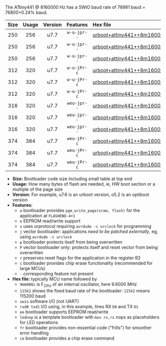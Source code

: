 The ATtiny441 @ 8160000 Hz has a SWIO baud rate of 76981 baud = 76800+0.24% baud.

|Size|Usage|Version|Features|Hex file|
|:-:|:-:|:-:|:-:|:--|
|250|256|u7.7|`w-u-jpr--`|[urboot+attiny441++8m1600i+++76k8_swio_rxa2_txa1_lednop.hex](https://raw.githubusercontent.com/stefanrueger/urboot.hex/main/mcus/attiny441/internal_oscillator/fint++8m1600_Hz/br+++76k8_bps/urboot+attiny441++8m1600i+++76k8_swio_rxa2_txa1_lednop.hex)|
|250|256|u7.7|`w-u-jpr--`|[urboot+attiny441++8m1600i+++76k8_swio_rxa4_txa5_lednop.hex](https://raw.githubusercontent.com/stefanrueger/urboot.hex/main/mcus/attiny441/internal_oscillator/fint++8m1600_Hz/br+++76k8_bps/urboot+attiny441++8m1600i+++76k8_swio_rxa4_txa5_lednop.hex)|
|250|256|u7.7|`w-u-jpr--`|[urboot+attiny441++8m1600i+++76k8_swio_rxb2_txa7_lednop.hex](https://raw.githubusercontent.com/stefanrueger/urboot.hex/main/mcus/attiny441/internal_oscillator/fint++8m1600_Hz/br+++76k8_bps/urboot+attiny441++8m1600i+++76k8_swio_rxb2_txa7_lednop.hex)|
|312|320|u7.7|`w-u-jPr-c`|[urboot+attiny441++8m1600i+++76k8_swio_rxa2_txa1_lednop_fr_ce.hex](https://raw.githubusercontent.com/stefanrueger/urboot.hex/main/mcus/attiny441/internal_oscillator/fint++8m1600_Hz/br+++76k8_bps/urboot+attiny441++8m1600i+++76k8_swio_rxa2_txa1_lednop_fr_ce.hex)|
|312|320|u7.7|`w-u-jPr-c`|[urboot+attiny441++8m1600i+++76k8_swio_rxa4_txa5_lednop_fr_ce.hex](https://raw.githubusercontent.com/stefanrueger/urboot.hex/main/mcus/attiny441/internal_oscillator/fint++8m1600_Hz/br+++76k8_bps/urboot+attiny441++8m1600i+++76k8_swio_rxa4_txa5_lednop_fr_ce.hex)|
|312|320|u7.7|`w-u-jPr-c`|[urboot+attiny441++8m1600i+++76k8_swio_rxb2_txa7_lednop_fr_ce.hex](https://raw.githubusercontent.com/stefanrueger/urboot.hex/main/mcus/attiny441/internal_oscillator/fint++8m1600_Hz/br+++76k8_bps/urboot+attiny441++8m1600i+++76k8_swio_rxb2_txa7_lednop_fr_ce.hex)|
|316|320|u7.7|`weu-jpr--`|[urboot+attiny441++8m1600i+++76k8_swio_rxa2_txa1_ee_lednop.hex](https://raw.githubusercontent.com/stefanrueger/urboot.hex/main/mcus/attiny441/internal_oscillator/fint++8m1600_Hz/br+++76k8_bps/urboot+attiny441++8m1600i+++76k8_swio_rxa2_txa1_ee_lednop.hex)|
|316|320|u7.7|`weu-jpr--`|[urboot+attiny441++8m1600i+++76k8_swio_rxa4_txa5_ee_lednop.hex](https://raw.githubusercontent.com/stefanrueger/urboot.hex/main/mcus/attiny441/internal_oscillator/fint++8m1600_Hz/br+++76k8_bps/urboot+attiny441++8m1600i+++76k8_swio_rxa4_txa5_ee_lednop.hex)|
|316|320|u7.7|`weu-jpr--`|[urboot+attiny441++8m1600i+++76k8_swio_rxb2_txa7_ee_lednop.hex](https://raw.githubusercontent.com/stefanrueger/urboot.hex/main/mcus/attiny441/internal_oscillator/fint++8m1600_Hz/br+++76k8_bps/urboot+attiny441++8m1600i+++76k8_swio_rxb2_txa7_ee_lednop.hex)|
|374|384|u7.7|`weu-jPr-c`|[urboot+attiny441++8m1600i+++76k8_swio_rxa2_txa1_ee_lednop_fr_ce.hex](https://raw.githubusercontent.com/stefanrueger/urboot.hex/main/mcus/attiny441/internal_oscillator/fint++8m1600_Hz/br+++76k8_bps/urboot+attiny441++8m1600i+++76k8_swio_rxa2_txa1_ee_lednop_fr_ce.hex)|
|374|384|u7.7|`weu-jPr-c`|[urboot+attiny441++8m1600i+++76k8_swio_rxa4_txa5_ee_lednop_fr_ce.hex](https://raw.githubusercontent.com/stefanrueger/urboot.hex/main/mcus/attiny441/internal_oscillator/fint++8m1600_Hz/br+++76k8_bps/urboot+attiny441++8m1600i+++76k8_swio_rxa4_txa5_ee_lednop_fr_ce.hex)|
|374|384|u7.7|`weu-jPr-c`|[urboot+attiny441++8m1600i+++76k8_swio_rxb2_txa7_ee_lednop_fr_ce.hex](https://raw.githubusercontent.com/stefanrueger/urboot.hex/main/mcus/attiny441/internal_oscillator/fint++8m1600_Hz/br+++76k8_bps/urboot+attiny441++8m1600i+++76k8_swio_rxb2_txa7_ee_lednop_fr_ce.hex)|

- **Size:** Bootloader code size including small table at top end
- **Usage:** How many bytes of flash are needed, ie, HW boot section or a multiple of the page size
- **Version:** For example, u7.6 is an urboot version, o5.2 is an optiboot version
- **Features:**
  + `w` bootloader provides `pgm_write_page(sram, flash)` for the application at `FLASHEND-4+1`
  + `e` EEPROM read/write support
  + `u` uses urprotocol requiring `avrdude -c urclock` for programming
  + `j` vector bootloader: applications *need to be patched externally*, eg, using `avrdude -c urclock`
  + `p` bootloader protects itself from being overwritten
  + `P` vector bootloader only: protects itself and reset vector from being overwritten
  + `r` preserves reset flags for the application in the register R2
  + `c` bootloader provides chip erase functionality (recommended for large MCUs)
  + `-` corresponding feature not present
- **Hex file:** typically MCU name followed by
  + `9m6000i` is F<sub>CPU</sub> of an internal oscillator, here 9.6000 MHz
  + `115k2` shows the fixed baud rate of the bootloader: `115k2` means 115200 baud
  + `swio` software I/O (not UART)
  + `rxd0 txd1` I/O using, in this example, lines RX `D0` and TX `D1`
  + `ee` bootloader supports EEPROM read/write
  + `lednop` is a template bootloader with `mov rx,rx` nops as placeholders for LED operations
  + `fr` bootloader provides non-essential code ("frills") for smoother error handling
  + `ce` bootloader provides a chip erase command
